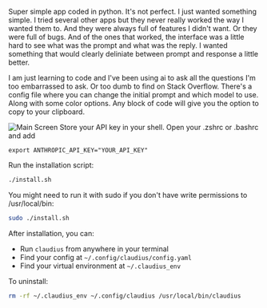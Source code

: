 
Super simple app coded in python. It's not perfect. I just wanted something simple. I tried several other apps but they never really worked the way I wanted them to. And they were always full of features I didn't want. Or they were full of bugs. And of the ones that worked, the interface was a little hard to see what was the prompt and what was the reply. I wanted something that would clearly deliniate between prompt and response a little better.  

I am just learning to code and I've been using ai to ask all the questions I'm too embarrassed to ask. Or too dumb to find on Stack Overflow.  There's a config file where you can change the initial prompt and which model to use. Along with some color options.  Any block of code will give you the option to copy to your clipboard.  

![Main Screen](images/main-screen.png)
Store your API key in your shell. Open your .zshrc or .bashrc and add
```
export ANTHROPIC_API_KEY="YOUR_API_KEY"
```

Run the installation script:
```bash
./install.sh
```

You might need to run it with sudo if you don't have write permissions to /usr/local/bin:
```bash
sudo ./install.sh
```

After installation, you can:
- Run `claudius` from anywhere in your terminal
- Find your config at `~/.config/claudius/config.yaml`
- Find your virtual environment at `~/.claudius_env`

To uninstall:
```bash
rm -rf ~/.claudius_env ~/.config/claudius /usr/local/bin/claudius
```
